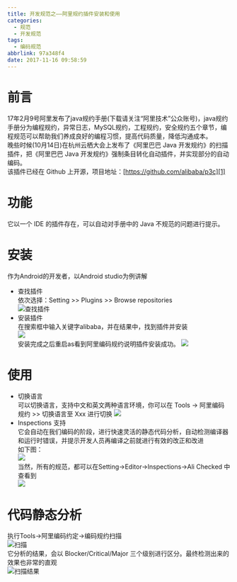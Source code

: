 ```yaml
---
title: 开发规范之——阿里规约插件安装和使用
categories:
  - 规范
  - 开发规范
tags:
  - 编码规范
abbrlink: 97a348f4
date: 2017-11-16 09:58:59
---
```


# 前言
17年2月9号阿里发布了java规约手册(下载请关注“阿里技术”公众账号)，java规约手册分为编程规约，异常日志，MySQL规约，工程规约，安全规约五个章节，编程规范可以帮助我们养成良好的编程习惯，提高代码质量，降低沟通成本。   
晚些时候(10月14日)在杭州云栖大会上发布了《阿里巴巴 Java 开发规约》的扫描插件，把《阿里巴巴 Java 开发规约》强制条目转化自动插件，并实现部分的自动编码。  
该插件已经在 Github 上开源，项目地址：[https://github.com/alibaba/p3c][1]    
<!--more-->

#  功能

它以一个 IDE 的插件存在，可以自动对手册中的 Java 不规范的问题进行提示。

# 安装  

作为Android的开发者，以Android studio为例讲解

- 查找插件  
  依次选择：Setting >> Plugins >> Browse repositories    
  ![查找插件][2]  
- 安装插件  
在搜索框中输入关键字alibaba，并在结果中，找到插件并安装  
  ![][3]  
安装完成之后重启as看到阿里编码规约说明插件安装成功。
![][4]

# 使用

- 切换语言   
可以切换语言，支持中文和英文两种语言环境，你可以在 Tools -> 阿里编码规约 >> 切换语言至 Xxx 进行切换
![][5]
- Inspections 支持  
它会自动在我们编码的阶段，进行快速灵活的静态代码分析，自动检测编译器和运行时错误，并提示开发人员再编译之前就进行有效的改正和改进  
如下图：  
![][6]  
当然，所有的规范，都可以在Setting->Editor->Inspections->Ali Checked 中查看到  
![][7]
# 代码静态分析 
执行Tools->阿里编码约定->编码规约扫描   
![扫描][8]   
它分析的结果，会以 Blocker/Critical/Major 三个级别进行区分。最终检测出来的效果也非常的直观  
![扫描结果][9]
 		





 



[1]: https://github.com/alibaba/p3c 
[2]: https://cdn.jsdelivr.net/gh/pgzxc/CDN/blog-image/alibaba-plug-repositories.png  
[3]: https://cdn.jsdelivr.net/gh/pgzxc/CDN/blog-image/alibaba-plugin-search.png
[4]: https://cdn.jsdelivr.net/gh/pgzxc/CDN/blog-image/alibaba-plugin-finish.png 
[5]: https://cdn.jsdelivr.net/gh/pgzxc/CDN/blog-image/alibaba-switch-language.png
[6]: https://cdn.jsdelivr.net/gh/pgzxc/CDN/blog-image/alibaba-msg.png 
[7]: https://cdn.jsdelivr.net/gh/pgzxc/CDN/blog-image/alibaba-plugin-inpections.png
[8]: https://cdn.jsdelivr.net/gh/pgzxc/CDN/blog-image/alibaba-plugin-scanning.png
[9]: https://cdn.jsdelivr.net/gh/pgzxc/CDN/blog-image/alibaba-scanning-result.png
